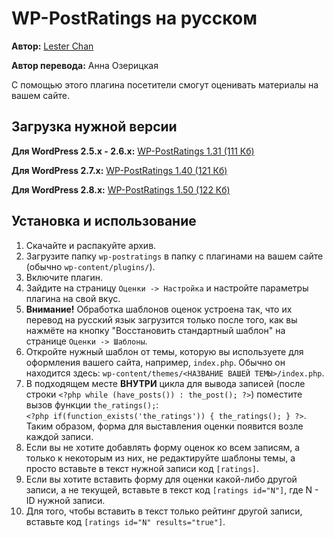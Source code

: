 # WP-PostRatings на русском #

**Автор:** [Lester Chan](http://lesterchan.net/wordpress/readme/wp-postratings.html)

**Автор перевода:** Анна Озерицкая

С помощью этого плагина посетители смогут оценивать материалы на вашем сайте.

## Загрузка нужной версии ##

**Для WordPress 2.5.x - 2.6.x:** [WP-PostRatings 1.31 (111 Кб)](http://l10n-ru.googlecode.com/files/wp-postratings-1.31-ru_RU.zip)

**Для WordPress 2.7.x:** [WP-PostRatings 1.40 (121 Кб)](http://l10n-ru.googlecode.com/files/wp-postratings-1.40-ru_RU.zip)

**Для WordPress 2.8.x:** [WP-PostRatings 1.50 (122 Кб)](http://l10n-ru.googlecode.com/files/wp-postratings-1.50-ru_RU.zip)

## Установка и использование ##

  1. Скачайте и распакуйте архив.
  1. Загрузите папку `wp-postratings` в папку с плагинами на вашем сайте (обычно `wp-content/plugins/`).
  1. Включите плагин.
  1. Зайдите на страницу `Оценки -> Настройка` и настройте параметры плагина на свой вкус.
  1. **Внимание!** Обработка шаблонов оценок устроена так, что их перевод на русский язык загрузится только после того, как вы нажмёте на кнопку "Восстановить стандартный шаблон" на странице `Оценки -> Шаблоны`.
  1. Откройте нужный шаблон от темы, которую вы используете для оформления вашего сайта, например, `index.php`. Обычно он находится здесь: `wp-content/themes/<НАЗВАНИЕ ВАШЕЙ ТЕМЫ>/index.php`.
  1. В подходящем месте **ВНУТРИ** цикла для вывода записей (после строки `<?php while (have_posts()) : the_post(); ?>`) поместите вызов функции `the_ratings();`:<br />`<?php if(function_exists('the_ratings')) { the_ratings(); } ?>`.<br />Таким образом, форма для выставления оценки появится возле каждой записи.
  1. Если вы не хотите добавлять форму оценок ко всем записям, а только к некоторым из них, не редактируйте шаблоны темы, а просто вставьте в текст нужной записи код `[ratings]`.
  1. Если вы хотите вставить форму для оценки какой-либо другой записи, а не текущей, вставьте в текст код `[ratings id="N"]`, где N - ID нужной записи.
  1. Для того, чтобы вставить в текст только рейтинг другой записи, вставьте код `[ratings id="N" results="true"]`.